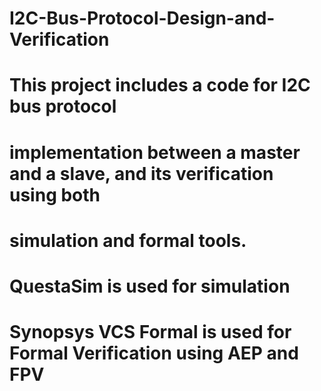 # I2C-Bus-Protocol-Design-and-Verification
# This project includes a code for I2C bus protocol
# implementation between a master and a slave, and its verification using both 
# simulation and formal tools.

# QuestaSim is used for simulation
# Synopsys VCS Formal is used for Formal Verification using AEP and FPV
